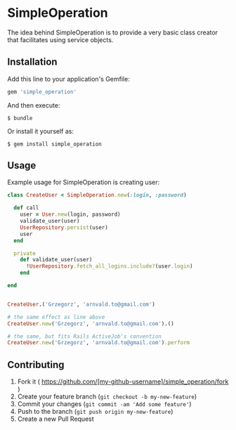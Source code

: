 # SimpleOperation

The idea behind SimpleOperation is to provide a very basic class creator that facilitates using service objects.

## Installation

Add this line to your application's Gemfile:

```ruby
gem 'simple_operation'
```

And then execute:

    $ bundle

Or install it yourself as:

    $ gem install simple_operation

## Usage

Example usage for SimpleOperation is creating user:

```ruby
class CreateUser < SimpleOperation.new(:login, :password)

  def call
    user = User.new(login, password)
    validate_user(user)
    UserRepository.persist(user)
    user
  end

  private
    def validate_user(user)
      !UserRepository.fetch_all_logins.include?(user.login)
    end

end


CreateUser.('Grzegorz', 'arnvald.to@gmail.com')

# the same effect as line above
CreateUser.new('Grzegorz', 'arnvald.to@gmail.com').()

# the same, but fits Rails ActiveJob's convention
CreateUser.new('Grzegorz', 'arnvald.to@gmail.com').perform
```


## Contributing

1. Fork it ( https://github.com/[my-github-username]/simple_operation/fork )
2. Create your feature branch (`git checkout -b my-new-feature`)
3. Commit your changes (`git commit -am 'Add some feature'`)
4. Push to the branch (`git push origin my-new-feature`)
5. Create a new Pull Request
